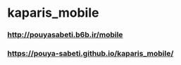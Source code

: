 # kaparis_mobile
### http://pouyasabeti.b6b.ir/mobile
### https://pouya-sabeti.github.io/kaparis_mobile/

